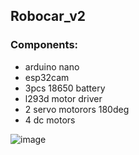 ## Robocar_v2

### Components:
* arduino nano
* esp32cam
* 3pcs 18650 battery
* l293d motor driver
* 2 servo motorors 180deg
* 4 dc motors

![image](https://github.com/user-attachments/assets/719a13a2-46f9-4ccd-8e8b-bb3b5be62e4b)
